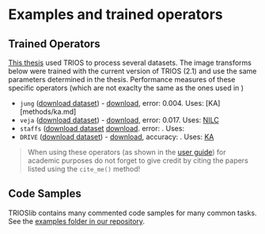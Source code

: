 # Examples and trained operators

## Trained Operators

[This thesis](http://www.teses.usp.br/teses/disponiveis/45/45134/tde-21082017-111455/en.php) used TRIOS to process several datasets. The image transforms below were trained with the current version of TRIOS (2.1) and use the same parameters determined in the thesis. Performance measures of these specific operators (which are not exaclty the same as the ones used in )


* `jung` ([download dataset](http://vision.ime.usp.br/projects/trios/)) - [download](..), error: 0.004. Uses: [KA][methods/ka.md]
* `veja` ([download dataset](http://vision.ime.usp.br/projects/trios/)) - [download](..), error: 0.017. Uses: [NILC](methods/nilc.md)
* `staffs` ([download dataset](http://www.cvc.uab.es/cvcmuscima/competition2013/index.htm) [download](ad). error: . Uses: 
* `DRIVE` ([download dataset](https://www.isi.uu.nl/Research/Databases/DRIVE/)) - [download](ad), accuracy: . Uses: [KA](methods/ka.md) 

> When using these operators (as shown in the [user guide](user-guide/using_trained_operators.md)) for academic purposes do not forget to give credit by citing the papers listed using the `cite_me()` method!

## Code Samples

TRIOSlib contains many commented code samples for many common tasks. See the 
[examples folder in our repository](http://www.github.com/trioslib/trios/tree/master/examples).
